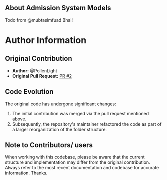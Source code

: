 ## About Admission System Models

Todo from @mubtasimfuad Bhai!

# Author Information

## Original Contribution

- **Author:** @PollenLight
- **Original Pull Request:** [PR #2](https://github.com/FerdausPolok/dev-mates/pull/2)

## Code Evolution

The original code has undergone significant changes:

1. The initial contribution was merged via the pull request mentioned above.
2. Subsequently, the repository's maintainer refactored the code as part of a larger reorganization of the folder structure.

## Note to Contributors/ users

When working with this codebase, please be aware that the current structure and implementation may differ from the original contribution. Always refer to the most recent documentation and codebase for accurate information. Thanks.
